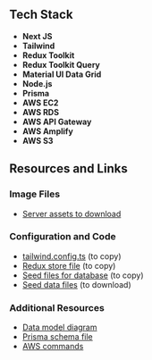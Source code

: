 ## Tech Stack

- **Next JS**
- **Tailwind**
- **Redux Toolkit**
- **Redux Toolkit Query**
- **Material UI Data Grid**
- **Node.js**
- **Prisma**
- **AWS EC2**
- **AWS RDS**
- **AWS API Gateway**
- **AWS Amplify**
- **AWS S3**

## Resources and Links

### Image Files

- [Server assets to download](https://github.com/ed-roh/inventory-management/tree/master/server/assets)

### Configuration and Code

- [tailwind.config.ts](https://github.com/ed-roh/inventory-management/blob/master/client/tailwind.config.ts) (to copy)
- [Redux store file](https://github.com/ed-roh/inventory-management/blob/master/client/src/app/redux.tsx) (to copy)
- [Seed files for database](https://github.com/ed-roh/inventory-management/blob/master/server/prisma/seed.ts) (to copy)
- [Seed data files](https://github.com/ed-roh/inventory-management/tree/master/server/prisma/seedData) (to download)

### Additional Resources

- [Data model diagram](https://drawsql.app/teams/team-3023/diagrams/56-inventorymanagement)
- [Prisma schema file](https://github.com/ed-roh/inventory-management/blob/master/server/prisma/schema.prisma)
- [AWS commands](https://github.com/ed-roh/inventory-management/blob/master/server/aws-ec2-instructions.md)
